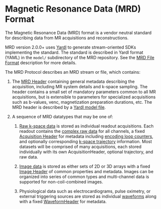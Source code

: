 # Magnetic Resonance Data (MRD) Format
The Magnetic Resonance Data (MRD) format is a vendor neutral standard for describing data from MR acquisitions and reconstructions.

MRD version 2.0.0+ uses [Yardl](https://microsoft.github.io/yardl/) to generate stream-oriented SDKs implementing the standard.
The standard is described in Yardl format (YAML) in the `model/` subdirectory of the MRD repository.
See the [MRD File Format](FileFormat) description for more details.

The MRD Protocol describes an MRD stream or file, which contains:

1.  The [MRD Header](mrd_header.md) containing general metadata describing the acquisition, including MR system details and k-space sampling.
    The header contains a small set of mandatory parameters common to all MR acquisitions, but is extensible to parameters for specialized acquisitions such as b-values, venc, magnetization preparation durations, etc.
    The MRD header is described by a [Yardl model file](../model/mrd_header.yml).

2.  A sequence of MRD datatypes that may be one of:

    1.  [Raw k-space data](mrd_acquisition.md) is stored as individual readout acquisitions.
        Each readout contains the [complex raw data](RawData) for all channels, a fixed [Acquisition Header](AcquisitionHeader) for metadata including [encoding loop counters](EncodingCounters), and optionally corresponding [k-space trajectory](Trajectory) information.
        Most datasets will be comprised of many acquisitions, each stored individually with its own AcquisitionHeader, optional trajectory, and raw data.

    2.  [Image data](mrd_image.md) is stored as either sets of 2D or 3D arrays with a fixed [Image Header](ImageHeader) of common properties and metadata.
        Images can be organized into series of common types and multi-channel data is supported for non-coil-combined images.

    3.  Physiological data such as electrocardiograms, pulse oximetry, or external triggering sources are stored as individual [waveforms](mrd_waveform.md) along with a fixed [WaveformHeader](WaveformHeader) for metadata.
